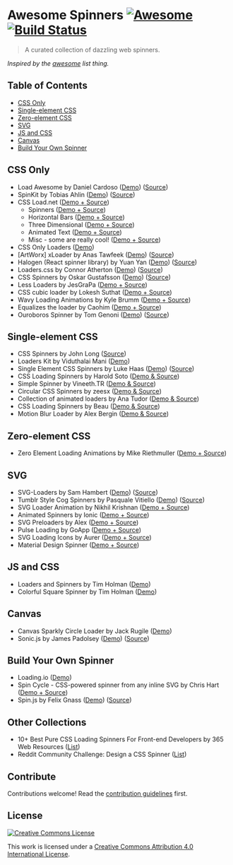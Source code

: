 # Awesome Spinners [![Awesome](https://cdn.rawgit.com/sindresorhus/awesome/d7305f38d29fed78fa85652e3a63e154dd8e8829/media/badge.svg)](https://github.com/sindresorhus/awesome) [![Build Status](https://api.travis-ci.org/yangshun/awesome-spinners.svg)](https://travis-ci.org/yangshun/awesome-spinners)

> A curated collection of dazzling web spinners.

*Inspired by the [awesome](https://github.com/sindresorhus/awesome) list thing.*

## Table of Contents

- [CSS Only](#css-only)
- [Single-element CSS](#single-element-css)
- [Zero-element CSS](#zero-element-css)
- [SVG](#svg)
- [JS and CSS](#js-and-css)
- [Canvas](#canvas)
- [Build Your Own Spinner](#build-your-own-spinner)

## CSS Only

- Load Awesome by Daniel Cardoso ([Demo](http://github.danielcardoso.net/load-awesome/animations.html)) ([Source](https://github.com/danielcardoso/load-awesome))
- SpinKit by Tobias Ahlin ([Demo](http://tobiasahlin.com/spinkit/)) ([Source](https://github.com/tobiasahlin/SpinKit))
- CSS Load.net ([Demo + Source](http://cssload.net/))
  - Spinners ([Demo + Source](http://cssload.net/en/spinners))
  - Horizontal Bars ([Demo + Source](http://cssload.net/en/horizontal-bars))
  - Three Dimensional ([Demo + Source](http://cssload.net/en/3d-loaders))
  - Animated Text ([Demo + Source](http://cssload.net/en/animated-text))
  - Misc - some are really cool! ([Demo + Source](http://cssload.net/en/miscellaneous))
- CSS Only Loaders ([Demo](https://www.pexels.com/blog/css-only-loaders/))
- [ArtWorx] xLoader by Anas Tawfeek ([Demo](http://anastawfeek.github.io/ArtWorx-xLoader/)) ([Source](https://github.com/AnasTawfeek/ArtWorx-xLoader))
- Halogen (React spinner library) by Yuan Yan ([Demo](http://madscript.com/halogen/)) ([Source](https://github.com/yuanyan/halogen))
- Loaders.css by Connor Atherton ([Demo](https://connoratherton.com/loaders)) ([Source](https://github.com/ConnorAtherton/loaders.css))
- CSS Spinners by Oskar Gustafsson ([Demo](http://oskargustafsson.github.io/CSS-spinners/)) ([Source](https://github.com/oskargustafsson/CSS-spinners))
- Less Loaders by JesGraPa ([Demo + Source](https://codepen.io/JesGraPa/pen/Hyaiw))
- CSS cubic loader by Lokesh Suthat ([Demo + Source](https://codepen.io/magnus16/pen/rbEju))
- Wavy Loading Animations by Kyle Brumm ([Demo + Source](https://codepen.io/kjbrum/pen/BraCg))
- Equalizes the loader by Caohim ([Demo + Source](https://codepen.io/caohim/pen/tseIj))
- Ouroboros Spinner by Tom Genoni ([Demo](http://www.atomeye.com/writing/ouroboros.html)) ([Source](https://github.com/tomgenoni/ouroboros))

## Single-element CSS

- CSS Spinners by John Long ([Source](https://github.com/jlong/css-spinners))
- Loaders Kit by Viduthalai Mani ([Demo](http://cssdeck.com/labs/loaderskit))
- Single Element CSS Spinners by Luke Haas ([Demo](https://projects.lukehaas.me/css-loaders/)) ([Source](https://github.com/lukehaas/css-loaders))
- CSS Loading Spinners by Harold Soto ([Demo & Source](https://codepen.io/bernethe/pen/dorozd))
- Simple Spinner by Vineeth.TR ([Demo & Source](https://codepen.io/vineethtr/pen/GJpxoQ))
- Circular CSS Spinners by zeesx ([Demo & Source](https://codepen.io/zessx/pen/RNPKKK))
- Collection of animated loaders by Ana Tudor ([Demo & Source](https://codepen.io/thebabydino/pen/pxnld))
- CSS Loading Spinners by Beau ([Demo & Source](https://codepen.io/Beaugust/pen/DByiE))
- Motion Blur Loader by Alex Bergin ([Demo & Source](https://codepen.io/jonmilner/pen/hDHuo))

## Zero-element CSS
- Zero Element Loading Animations by Mike Riethmuller ([Demo + Source](https://madebymike.com.au/writing/zero-element-loading-animations/))

## SVG

- SVG-Loaders by Sam Hambert ([Demo](http://samherbert.net/svg-loaders/)) ([Source](https://github.com/SamHerbert/SVG-Loaders))
- Tumblr Style Cog Spinners by Pasquale Vitiello ([Demo](http://pasqualevitiello.github.io/Tumblr-Style-Cog-Spinners/)) ([Source](https://github.com/pasqualevitiello/Tumblr-Style-Cog-Spinners/))
- SVG Loader Animation by Nikhil Krishnan ([Demo + Source](https://codepen.io/nikhil8krishnan/pen/rVoXJa))
- Animated Spinners by Ionic ([Demo + Source](https://codepen.io/ionic/pen/GgwVON))
- SVG Preloaders by Alex ([Demo + Source](https://codepen.io/akwright/pen/kjslC))
- Pulse Loading by GoApp ([Demo + Source](https://codepen.io/goapp/pen/kIfDC))
- SVG Loading Icons by Aurer ([Demo + Source](https://codepen.io/aurer/pen/jEGbA))
- Material Design Spinner ([Demo + Source](https://codepen.io/mrrocks/pen/EiplA))

## JS and CSS

- Loaders and Spinners by Tim Holman ([Demo](https://codepen.io/collection/HtAne/))
- Colorful Square Spinner by Tim Holman ([Demo](https://codepen.io/tholman/pen/mqhJb))

## Canvas

- Canvas Sparkly Circle Loader by Jack Rugile ([Demo](https://codepen.io/jackrugile/pen/JAKbg))
- Sonic.js by James Padolsey ([Demo](http://padolsey.github.io/sonic-creator/#default)) ([Source](https://github.com/padolsey/sonic.js))

## Build Your Own Spinner

- Loading.io ([Demo](https://loading.io/))
- Spin Cycle - CSS-powered spinner from any inline SVG by Chris Hart ([Demo + Source](https://codepen.io/personable/pen/jPMXPv))
- Spin.js by Felix Gnass ([Demo](http://spin.js.org/)) ([Source](https://github.com/fgnass/spin.js))

## Other Collections

- 10+ Best Pure CSS Loading Spinners For Front-end Developers by 365 Web Resources ([List](https://365webresources.com/10-best-pure-css-loading-spinners-front-end-developers/))
- Reddit Community Challenge: Design a CSS Spinner ([List](https://www.reddit.com/r/web_design/comments/2dwj5p/community_challenge_design_a_css_spinner/))


## Contribute

Contributions welcome! Read the [contribution guidelines](CONTRIBUTING.md) first.


## License

[![Creative Commons License](https://licensebuttons.net/l/by/4.0/88x31.png)](https://creativecommons.org/licenses/by/4.0/)

This work is licensed under a [Creative Commons Attribution 4.0 International License](https://creativecommons.org/licenses/by/4.0/).
